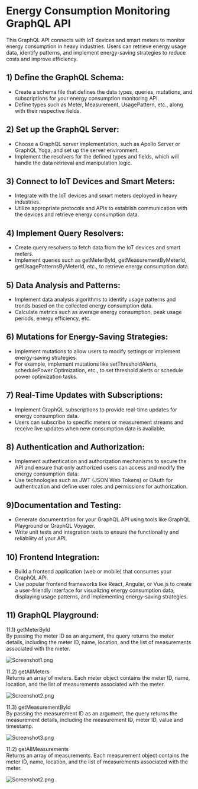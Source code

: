 # Energy Consumption Monitoring GraphQL API

This GraphQL API connects with IoT devices and smart meters to monitor energy consumption in heavy industries. Users can retrieve energy usage data, identify patterns, and implement energy-saving strategies to reduce costs and improve efficiency.

## 1) Define the GraphQL Schema:

* Create a schema file that defines the data types, queries, mutations, and subscriptions for your energy consumption monitoring API.
* Define types such as Meter, Measurement, UsagePattern, etc., along with their respective fields.

## 2) Set up the GraphQL Server:

* Choose a GraphQL server implementation, such as Apollo Server or GraphQL Yoga, and set up the server environment.
* Implement the resolvers for the defined types and fields, which will handle the data retrieval and manipulation logic.

## 3) Connect to IoT Devices and Smart Meters:

* Integrate with the IoT devices and smart meters deployed in heavy industries.
* Utilize appropriate protocols and APIs to establish communication with the devices and retrieve energy consumption data.

## 4) Implement Query Resolvers:

* Create query resolvers to fetch data from the IoT devices and smart meters.
* Implement queries such as getMeterById, getMeasurementByMeterId, getUsagePatternsByMeterId, etc., to retrieve energy consumption data.

## 5) Data Analysis and Patterns:

* Implement data analysis algorithms to identify usage patterns and trends based on the collected energy consumption data.
* Calculate metrics such as average energy consumption, peak usage periods, energy efficiency, etc.

## 6) Mutations for Energy-Saving Strategies:

* Implement mutations to allow users to modify settings or implement energy-saving strategies.
* For example, implement mutations like setThresholdAlerts, schedulePower Optimization, etc., to set threshold alerts or schedule power optimization tasks.

## 7) Real-Time Updates with Subscriptions:

* Implement GraphQL subscriptions to provide real-time updates for energy consumption data.
* Users can subscribe to specific meters or measurement streams and receive live updates when new consumption data is available.

## 8) Authentication and Authorization:

* Implement authentication and authorization mechanisms to secure the API and ensure that only authorized users can access and modify the energy consumption data.
* Use technologies such as JWT (JSON Web Tokens) or OAuth for authentication and define user roles and permissions for authorization.

## 9)Documentation and Testing:

* Generate documentation for your GraphQL API using tools like GraphQL Playground or GraphQL Voyager.
* Write unit tests and integration tests to ensure the functionality and reliability of your API.

## 10) Frontend Integration:

* Build a frontend application (web or mobile) that consumes your GraphQL API.
* Use popular frontend frameworks like React, Angular, or Vue.js to create a user-friendly interface for visualizing energy consumption data, displaying usage patterns, and implementing energy-saving strategies.

## 11) GraphQL Playground:

11.1) getMeterById<br>
By passing the meter ID as an argument, the query returns the meter details, including the meter ID, name, location, and the list of measurements associated with the meter.

![Screenshot1.png](https://github.com/miguelamello/spring-java/blob/main/Screenshot1.png)
<br>

11.2) getAllMeters<br>
Returns an array of meters. Each meter object contains the meter ID, name, location, and the list of measurements associated with the meter.

![Screenshot2.png](https://github.com/miguelamello/spring-java/blob/main/Screenshot2.png)

11.3) getMeasurementById<br>
By passing the measurement ID as an argument, the query returns the measurement details, including the measurement ID, meter ID, value and timestamp.

![Screenshot3.png](https://github.com/miguelamello/spring-java/blob/main/Screenshot3.png)
<br>

11.2) getAllMeasurements<br>
Returns an array of measurements. Each measurement object contains the meter ID, name, location, and the list of measurements associated with the meter.

![Screenshot2.png](https://github.com/miguelamello/spring-java/blob/main/Screenshot2.png)

